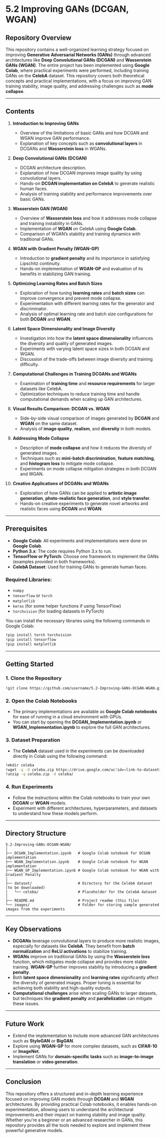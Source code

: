 # 5.2 Improving GANs (DCGAN, WGAN)

## **Repository Overview**

This repository contains a well-organized learning strategy focused on improving **Generative Adversarial Networks (GANs)** through advanced architectures like **Deep Convolutional GANs (DCGAN)** and **Wasserstein GANs (WGAN)**. The entire project has been implemented using **Google Colab**, where practical experiments were performed, including training GANs on the **CelebA** dataset. This repository covers both theoretical concepts and practical implementations, with a focus on improving GAN training stability, image quality, and addressing challenges such as **mode collapse**.

---

## **Contents**

1. **Introduction to Improving GANs**
   - Overview of the limitations of basic GANs and how DCGAN and WGAN improve GAN performance.
   - Explanation of key concepts such as **convolutional layers** in DCGANs and **Wasserstein loss** in WGANs.

2. **Deep Convolutional GANs (DCGAN)**
   - DCGAN architecture description.
   - Explanation of how DCGAN improves image quality by using convolutional layers.
   - Hands-on **DCGAN implementation on CelebA** to generate realistic human faces.
   - Analysis of training stability and performance improvements over basic GANs.

3. **Wasserstein GAN (WGAN)**
   - Overview of **Wasserstein loss** and how it addresses mode collapse and training instability in GANs.
   - Implementation of **WGAN** on CelebA using **Google Colab**.
   - Comparison of WGAN’s stability and training dynamics with traditional GANs.

4. **WGAN with Gradient Penalty (WGAN-GP)**
   - Introduction to **gradient penalty** and its importance in satisfying Lipschitz continuity.
   - Hands-on implementation of **WGAN-GP** and evaluation of its benefits in stabilizing GAN training.

5. **Optimizing Learning Rates and Batch Sizes**
   - Exploration of how tuning **learning rates** and **batch sizes** can improve convergence and prevent mode collapse.
   - Experimentation with different learning rates for the generator and discriminator.
   - Analysis of optimal learning rate and batch size configurations for both **DCGAN** and **WGAN**.

6. **Latent Space Dimensionality and Image Diversity**
   - Investigation into how the **latent space dimensionality** influences the diversity and quality of generated images.
   - Experiments with varying latent space sizes in both DCGAN and WGAN.
   - Discussion of the trade-offs between image diversity and training difficulty.

7. **Computational Challenges in Training DCGANs and WGANs**
   - Examination of **training time** and **resource requirements** for larger datasets like CelebA.
   - Optimization techniques to reduce training time and handle computational demands when scaling up GAN architectures.

8. **Visual Results Comparison: DCGAN vs. WGAN**
   - Side-by-side visual comparison of images generated by **DCGAN** and **WGAN** on the same dataset.
   - Analysis of **image quality**, **realism**, and **diversity** in both models.

9. **Addressing Mode Collapse**
   - Description of **mode collapse** and how it reduces the diversity of generated images.
   - Techniques such as **mini-batch discrimination**, **feature matching**, and **histogram loss** to mitigate mode collapse.
   - Experiments on mode collapse mitigation strategies in both DCGAN and WGAN.

10. **Creative Applications of DCGANs and WGANs**
    - Exploration of how GANs can be applied to **artistic image generation**, **photo-realistic face generation**, and **style transfer**.
    - Hands-on creative experiments to generate novel artworks and realistic faces using **DCGAN** and **WGAN**.

---

## **Prerequisites**

- **Google Colab**: All experiments and implementations were done on **Google Colab**.
- **Python 3.x**: The code requires Python 3.x to run.
- **TensorFlow or PyTorch**: Choose one framework to implement the GANs (examples provided in both frameworks).
- **CelebA Dataset**: Used for training GANs to generate human faces.

### Required Libraries:

- `numpy`
- `tensorflow` or `torch`
- `matplotlib`
- `keras` (for some helper functions if using TensorFlow)
- `torchvision` (for loading datasets in PyTorch)

You can install the necessary libraries using the following commands in Google Colab:
```bash
!pip install torch torchvision
!pip install tensorflow
!pip install matplotlib
```

---

## **Getting Started**

### 1. **Clone the Repository**
```bash
!git clone https://github.com/username/5.2-Improving-GANs-DCGAN-WGAN.git
```

### 2. **Open the Colab Notebooks**
- The primary implementations are available as **Google Colab notebooks** for ease of running in a cloud environment with GPUs.
- You can start by opening the **DCGAN_Implementation.ipynb** or **WGAN_Implementation.ipynb** to explore the full GAN architectures.

### 3. **Dataset Preparation**
- The **CelebA** dataset used in the experiments can be downloaded directly in Colab using the following command:
```bash
!mkdir celeba
!wget -q -O celeba.zip https://drive.google.com/uc?id=<link-to-dataset> 
!unzip -q celeba.zip -d celeba/
```

### 4. **Run Experiments**
- Follow the instructions within the Colab notebooks to train your own **DCGAN** or **WGAN** models.
- Experiment with different architectures, hyperparameters, and datasets to understand how these models perform.

---

## **Directory Structure**

```plaintext
5.2-Improving-GANs-DCGAN-WGAN/
│
├── DCGAN_Implementation.ipynb   # Google Colab notebook for DCGAN implementation
├── WGAN_Implementation.ipynb    # Google Colab notebook for WGAN implementation
├── WGAN_GP_Implementation.ipynb # Google Colab notebook for WGAN with Gradient Penalty
│
├── dataset/                     # Directory for the CelebA dataset (to be downloaded)
│   └── celeba/                  # Placeholder for the CelebA dataset
│
├── README.md                    # Project readme (this file)
└── images/                      # Folder for storing sample generated images from the experiments
```

---

## **Key Observations**

- **DCGANs** leverage convolutional layers to produce more realistic images, especially for datasets like **CelebA**. They benefit from **batch normalization** and **ReLU activations** to stabilize training.
- **WGANs** improve on traditional GANs by using the **Wasserstein loss** function, which mitigates mode collapse and provides more stable training. **WGAN-GP** further improves stability by introducing a **gradient penalty**.
- Both **latent space dimensionality** and **learning rates** significantly affect the diversity of generated images. Proper tuning is essential for achieving both stability and high-quality outputs.
- **Computational challenges** arise when scaling GANs to larger datasets, but techniques like **gradient penalty** and **parallelization** can mitigate these issues.

---

## **Future Work**

- Extend the implementation to include more advanced GAN architectures such as **StyleGAN** or **BigGAN**.
- Explore using **WGAN-GP** for more complex datasets, such as **CIFAR-10** or **ImageNet**.
- Implement GANs for **domain-specific tasks** such as **image-to-image translation** or **video generation**.

---

## **Conclusion**

This repository offers a structured and in-depth learning experience focused on improving GAN models through **DCGAN** and **WGAN** architectures. By providing practical Colab notebooks, it enables hands-on experimentation, allowing users to understand the architectural improvements and their impact on training stability and image quality. Whether you're a beginner or an advanced researcher in GANs, this repository provides all the tools needed to explore and implement these powerful generative models.

